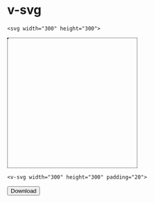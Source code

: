 # v-svg

```
<svg width="300" height="300">
```

<svg width="300" height="300" class="shadow">
  <rect width="300" height="300" fill="none" stroke="black" />
  <circle :cx="150" :cy="150" :r="150" opacity="0.1" />
  <circle v-for="g in rectgrid(11,11,30)" :cx="g.x" :cy="g.y" r="3" />
</svg>

```
<v-svg width="300" height="300" padding="20">
```

<v-svg id="test" width="300" height="300" class="shadow" padding="10">
  <rect width="300" height="300" fill="none" stroke="black" />
  <circle :cx="150" :cy="150" :r="150" opacity="0.1" />
  <g>
    <circle v-for="g in rectgrid(11,11,30)" :cx="g.x" :cy="g.y" r="3" />
  </g>
</v-svg>

<button v-on:click="send('download', 'test')">Download</button>
